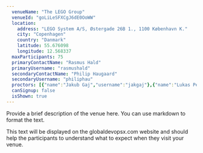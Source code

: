 ```yaml
---
  venueName: "The LEGO Group"
  venueId: "goLiLeSFXCgJ6dE0OoWW"
  location:
    address: "LEGO System A/S, Østergade 26B 1., 1100 København K."
    city: "Copenhagen"
    country: "Danmark"
    latitude: 55.676098
    longitude: 12.568337
  maxParticipants: 75
  primaryContactName: "Rasmus Hald"
  primaryUsername: "rasmushald"
  secondaryContactName: "Philip Haugaard"
  secondaryUsername: "philiphau"
  proctors: [{"name":"Jakub Gaj","username":"jakgaj"},{"name":"Lukas Peter Aldershaab","username":"lukaspj"},{"name":"Alexandra Hou Aldershaab","username":"housa"}]
  canSignup: false
  isShown: true
---
```


 
Provide a brief description of the venue here. You can use markdown to format the text.

This text will be displayed on the globaldevopsx.com website and should help the participants to understand what to expect when they visit your venue.

